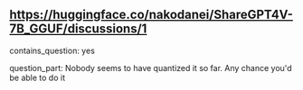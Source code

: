 ## https://huggingface.co/nakodanei/ShareGPT4V-7B_GGUF/discussions/1

contains_question: yes

question_part: Nobody seems to have quantized it so far. Any chance you'd be able to do it